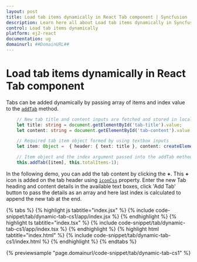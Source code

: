 ```yaml
---
layout: post
title: Load tab items dynamically in React Tab component | Syncfusion
description: Learn here all about Load tab items dynamically in Syncfusion React Tab component of Syncfusion Essential JS 2 and more.
control: Load tab items dynamically 
platform: ej2-react
documentation: ug
domainurl: ##DomainURL##
---
```


# Load tab items dynamically in React Tab component

Tabs can be added dynamically by passing array of items and index value to the [`addTab`](https://ej2.syncfusion.com/react/documentation/api/tab/#addtab) method.

```ts
    // New tab title and content inputs are fetched and stored in local variable
    let title: string = document.getElementById('tab-title').value;
    let content: string = document.getElementById('tab-content').value;

    // Required tab item object formed by using textbox inputs
    let item: Object =  { header: { text: title }, content: createElement('pre', { innerHTML: content.replace(/\n/g, '<br>\n') }).outerHTML };

    // Item object and the index argument passed into the addTab method to add a new tab
    this.addTab([item], this.totalItems-1);
```

In the following demo, you can add the tab content by clicking the **+**.  This **+** icon is added on the tab header using [`iconCss`](https://ej2.syncfusion.com/react/documentation/api/tab/header/#iconcss) property.  Enter the new Tab heading and content details in the available text boxes, click 'Add Tab' button to pass the details as an array and here last index is calculated to append the new tab at the end.

{% tabs %}
{% highlight js tabtitle="index.jsx" %}
{% include code-snippet/tab/dynamic-tab-cs1/app/index.jsx %}
{% endhighlight %}
{% highlight ts tabtitle="index.tsx" %}
{% include code-snippet/tab/dynamic-tab-cs1/app/index.tsx %}
{% endhighlight %}
{% highlight html tabtitle="index.html" %}
{% include code-snippet/tab/dynamic-tab-cs1/index.html %}
{% endhighlight %}
{% endtabs %}
        
{% previewsample "page.domainurl/code-snippet/tab/dynamic-tab-cs1" %}
